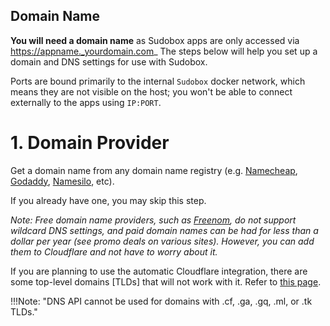 ## Domain Name

**You will need a domain name** as Sudobox apps are only accessed via https://appname._yourdomain.com_ The steps below will help you set up a domain and DNS settings for use with Sudobox.

Ports are bound primarily to the internal `Sudobox` docker network, which means they are not visible on the host; you won't be able to connect externally to the apps using `IP:PORT`.

# 1. Domain Provider

Get a domain name from any domain name registry (e.g. [Namecheap](https://Namecheap.com), [Godaddy](https://Godaddy.com), [Namesilo](https://Namesilo.com), etc).

If you already have one, you may skip this step.

_Note: Free domain name providers, such as [Freenom](https://www.freenom.com/), do not support wildcard DNS settings, and paid domain names can be had for less than a dollar per year (see promo deals on various sites). However, you can add them to Cloudflare and not have to worry about it._

If you are planning to use the automatic Cloudflare integration, there are some top-level domains [TLDs] that will not work with it.  Refer to [this page](https://support.cloudflare.com/hc/en-us/articles/360020296512-DNS-Troubleshooting-FAQ).

!!!Note:   "DNS API cannot be used for domains with .cf, .ga, .gq, .ml, or .tk TLDs."
